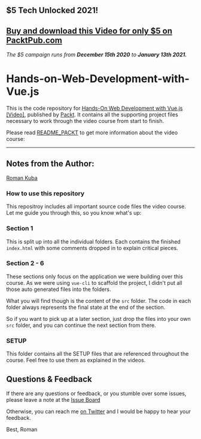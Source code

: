 ## $5 Tech Unlocked 2021!
[Buy and download this Video for only $5 on PacktPub.com](https://www.packtpub.com/product/hands-on-web-development-with-vue-js-video/9781787283039)
-----
*The $5 campaign         runs from __December 15th 2020__ to __January 13th 2021.__*

Hands-on-Web-Development-with-Vue.js
====================================
This is the code repository for [Hands-On Web Development with Vue.js [Video]](https://www.packtpub.com/web-development/hands-web-development-vuejs-video?utm_source=github&utm_medium=repository&utm_campaign=9781787283039), published by [Packt](https://www.packtpub.com/?utm_source=github). It contains all the supporting project files necessary to work through the video course from start to finish.

Please read [README_PACKT](README_PACKT.md) to get more information about the video course:

---

## Notes from the Author:
[Roman Kuba](https://github.com/codebryo)

### How to use this repository

This repositroy includes all important source code files the video course.
Let me guide you through this, so you know what's up:

### Section 1

This is split up into all the individual folders.
Each contains the finished `index.html` with some comments dropped in to explain critical pieces.

### Section 2 - 6

These sections only focus on the application we were building over this course.
As we were using `vue-cli` to scaffold the project, I didn't put all those
auto generated files into the folders.

What you will find though is the content of the `src` folder.
The code in each folder always represents the final state at the end of the section.

So if you want to pick up at a later section, just drop the files into your own `src` folder,
and you can continue the next section from there.

### SETUP

This folder contains all the SETUP files that are referenced throughout the course.
Feel free to use them as explained in the videos.

## Questions & Feedback

If there are any questions or feedback, or you stumble over some issues, please leave a note at the [Issue Board](https://github.com/PacktPublishing/Hands-on-Web-Development-with-Vue.js/issues)

Otherwise, you can reach me [on Twitter](https://twitter.com/Codebryo)
and I would be happy to hear your feedback.

Best,
Roman
